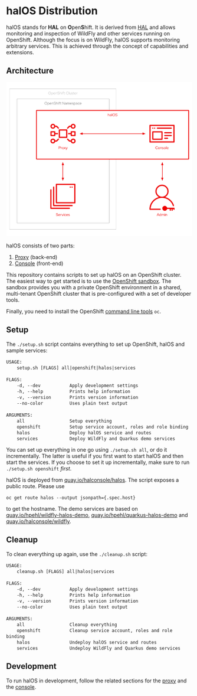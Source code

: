 # halOS Distribution

halOS stands for **HAL** on **O**pen**S**hift. It is derived from [HAL](https://hal.github.io/)  and allows monitoring and inspection of WildFly and other services running on OpenShift. Although the focus is on WildFly, halOS supports monitoring arbitrary services. This is achieved through the concept of capabilities and extensions.

## Architecture

![halos](halos.png)

halOS consists of two parts:

1. [Proxy](https://github.com/hal/halos-proxy) (back-end)
2. [Console](https://github.com/hal/halos-console) (front-end)

This repository contains scripts to set up halOS on an OpenShift cluster. The easiest way to get started is to use the [OpenShift sandbox](https://developers.redhat.com/developer-sandbox). The sandbox provides you with a private OpenShift environment in a shared, multi-tenant OpenShift cluster that is pre-configured with a set of developer tools.

Finally, you need to install the OpenShift [command line tools](https://docs.openshift.com/container-platform/latest/cli_reference/openshift_cli/getting-started-cli.html) `oc`.

## Setup

The `./setup.sh` script contains everything to set up OpenShift, halOS and sample services: 

```shell
USAGE:
    setup.sh [FLAGS] all|openshift|halos|services

FLAGS:
    -d, --dev           Apply development settings
    -h, --help          Prints help information
    -v, --version       Prints version information
    --no-color          Uses plain text output

ARGUMENTS:
    all                 Setup everything
    openshift           Setup service account, roles and role binding
    halos               Deploy halOS service and routes
    services            Deploy WildFly and Quarkus demo services
```

You can set up everything in one go using `./setup.sh all`, or do it incrementally. The latter is useful if you first want to start halOS and then start the services. If you choose to set it up incrementally, make sure to run `./setup.sh openshift` *first*. 

halOS is deployed from [quay.io/halconsole/halos](https://quay.io/repository/halconsole/halos). The script exposes a public route. Please use 

```shell
oc get route halos --output jsonpath={.spec.host} 
```

to get the hostname. The demo services are based on [quay.io/hpehl/wildfly-halos-demo](https://quay.io/repository/hpehl/wildfly-halos-demo), [quay.io/hpehl/quarkus-halos-demo](https://quay.io/repository/hpehl/quarkus-halos-demo) and [quay.io/halconsole/wildfly](https://quay.io/repository/halconsole/wildfly).

## Cleanup

To clean everything up again, use the `./cleanup.sh` script:

```shell
USAGE:
    cleanup.sh [FLAGS] all|halos|services

FLAGS:
    -d, --dev           Apply development settings
    -h, --help          Prints help information
    -v, --version       Prints version information
    --no-color          Uses plain text output

ARGUMENTS:
    all                 Cleanup everything
    openshift           Cleanup service account, roles and role binding
    halos               Undeploy halOS service and routes
    services            Undeploy WildFly and Quarkus demo services
```

## Development

To run halOS in development, follow the related sections for the [proxy](https://github.com/hal/halos-proxy#development) and the [console](https://github.com/hal/halos-console#development).  
